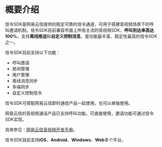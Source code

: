 # 概要介绍


信令SDK是网易云信提供的稳定可靠的信令通道，可用于搭建音视频场景下的呼叫邀请机制。信令SDK目前兼容市面上所有主流的音视频SDK，**呼叫到达率高达100%**，支持**离线推送**和**自定义控制消息**，是功能最丰富、稳定性最高的信令SDK之一。

信令SDK目前支持以下功能：

- 呼叫邀请
- 房间管理
- 用户管理
- 离线消息同步
- 多端同步
- 自定义控制信令

信令SDK可搭配网易云信即时通信产品一起使用，也可以单独使用。

网易云信的音视频通话产品已支持呼叫功能，可直接使用，邀请功能可通过信令SDK实现。

具体参见：[网易云信音视频开发手册](/docs/product/音视频通话/新手接入指南)。

信令SDK目前支持**iOS**、**Android**、**Windows**、**Web**多个平台。

